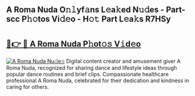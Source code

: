 ## A Roma Nuda O𝚗𝚕yf𝚊ns L𝚎a𝚔ed N𝚞𝚍es - Part-scc P𝚑𝚘tos Vi𝚍𝚎o - H𝚘𝚝 Part L𝚎a𝚔s R7HSy

# <h2><a href="http://kf2xj8.oniu.top/?m=A+Roma+Nuda">🔗👉 🔴 A Roma Nuda P𝚑ot𝚘𝚜 V𝚒d𝚎o</a></h2>

[![A Roma Nuda Nu𝚍e𝚜](https://i.imgur.com/0qMVB7G.gif)](http://kf2xj8.oniu.top/?m=A+Roma+Nuda)
Digital content creator and amusement giver A Roma Nuda, recognized for sharing dance and lifestyle ideas through popular dance routines and brief clips. Compassionate healthcare professional A Roma Nuda, celebrated for their dedication and kindness in caring for others.  

